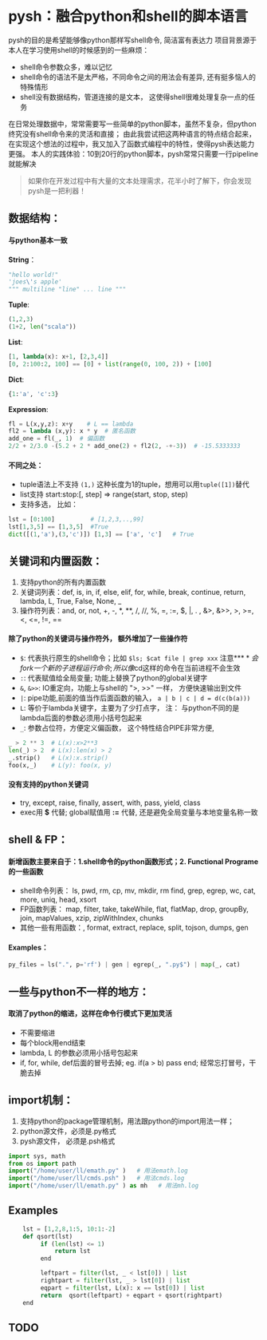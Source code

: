 # pysh：融合python和shell的脚本语言

pysh的目的是希望能够像python那样写shell命令, 简洁富有表达力
项目背景源于本人在学习使用shell的时候感到的一些麻烦：
- shell命令参数众多，难以记忆
- shell命令的语法不是太严格，不同命令之间的用法会有差异, 还有挺多恼人的特殊情形
- shell没有数据结构，管道连接的是文本， 这使得shell很难处理复杂一点的任务

在日常处理数据中，常常需要写一些简单的python脚本，虽然不复杂，但python终究没有shell命令来的灵活和直接；
由此我尝试把这两种语言的特点结合起来，在实现这个想法的过程中，我又加入了函数式编程中的特性，使得pysh表达能力更强。 
本人的实践体验：10到20行的python脚本，pysh常常只需要一行pipeline就能解决

> 如果你在开发过程中有大量的文本处理需求，花半小时了解下，你会发现pysh是一把利器！


## 数据结构：

#### 与python基本一致

**String**： 
```python
"hello world!" 
'joes\'s apple' 
""" multiline "line" ... line """
```
**Tuple**:   
```python
(1,2,3) 
(1+2, len("scala"))
```
**List**:    
```python
[1, lambda(x): x+1, [2,3,4]] 
[0, 2:100:2, 100] == [0] + list(range(0, 100, 2)) + [100] 
```
**Dict**:
```python
{1:'a', 'c':3}
```
**Expression**:
```python
fl = L(x,y,z): x+y    # L == lambda
fl2 = lambda (x,y): x * y  # 匿名函数
add_one = fl(_, 1)  # 偏函数
2/2 + 2/3.0 -(5.2 + 2 * add_one(2) + fl2(2, -+-3))  # -15.5333333
```

#### 不同之处：

- tuple语法上不支持 `(1,)` 这种长度为1的tuple，想用可以用`tuple([1])`替代
- list支持 start:stop:[, step] => range(start, stop, step)
- 支持多选， 比如：
```python
lst = [0:100]          # [1,2,3,..,99]
lst[1,3,5] == [1,3,5]  #True
dict([(1,'a'),(3,'c')]) [1,3] == ['a', 'c']   # True
```


## 关键词和内置函数：

1.  支持python的所有内置函数
2.  关键词列表：def, is, in, if, else, elif, for, while, break, continue, return, lambda, L, True, False, None, _
3.  操作符列表：and, or, not, +, -, *, **, /, //, %, =, :=, $, |, . , &>, &>>, >, >=, <, <=, !=, ==

#### 除了python的关键词与操作符外， 额外增加了一些操作符

- `$`: 代表执行原生的shell命令；比如 `$ls; $cat file | grep xxx`  注意**$** 会fork一个新的子进程运行命令; 所以像$cd这样的命令在当前进程不会生效
- `:`: 代表赋值给全局变量; 功能上替换了python的global关键字
- `&`, `&>>`:  IO重定向，功能上与shell的 ">, >>" 一样， 方便快速输出到文件
- `|`: pipe功能,前面的值当作后面函数的输入， `a | b | c | d = d(c(b(a)))`
- `L`: 等价于lambda关键字，主要为了少打点字， 注： 与python不同的是lambda后面的参数必须用小括号包起来
- `_`: 参数占位符，方便定义偏函数， 这个特性结合PIPE非常方便, 

```python
_ > 2 ** 3  # L(x):x>2**3
len(_) > 2  # L(x):len(x) > 2
_.strip()   # L(x):x.strip()
foo(x,_)    # L(y): foo(x, y)
```

#### 没有支持的python关键词

- try, except, raise, finally, assert, with, pass, yield, class
- exec用 **$** 代替; global赋值用 **:=** 代替, 还是避免全局变量与本地变量名称一致


## shell & FP：

#### 新增函数主要来自于：1.shell命令的python函数形式；2. Functional Programe的一些函数

- shell命令列表： ls, pwd, rm, cp, mv, mkdir, rm find, grep, egrep, wc, cat, more, uniq, head, xsort
- FP函数列表： map, filter, take, takeWhile, flat, flatMap, drop, groupBy, join, mapValues, xzip, zipWithIndex, chunks
- 其他一些有用函数：, format, extract, replace, split, tojson, dumps, gen

#### Examples：  

```python
py_files = ls(".", p='rf') | gen | egrep(_, ".py$") | map(_, cat) 
```

## 一些与python不一样的地方：

#### 取消了python的缩进，这样在命令行模式下更加灵活

- 不需要缩进
- 每个block用end结束
- lambda, L 的参数必须用小括号包起来
- if, for, while, def后面的冒号去掉;  eg. if(a > b) pass end;  经常忘打冒号，干脆去掉 

## import机制：

1.  支持python的package管理机制，用法跟python的import用法一样；
2.  python源文件，必须是.py格式
3.  pysh源文件， 必须是.psh格式

```python
import sys, math
from os import path
import("/home/user/ll/emath.py" )   # 用法emath.log  
import("/home/user/ll/cmds.psh" )   # 用法cmds.log  
import("/home/user/ll/emath.py" ) as mh   # 用法mh.log  
```

## Examples

```python
    lst = [1,2,8,1:5, 10:1:-2]
    def qsort(lst)
         if (len(lst) <= 1)
             return lst
         end

         leftpart = filter(lst, _ < lst[0]) | list
         rightpart = filter(lst, _ > lst[0]) | list
         eqpart = filter(lst, L(x): x == lst[0]) | list
         return  qsort(leftpart) + eqpart + qsort(rightpart)
    end
```

## TODO
